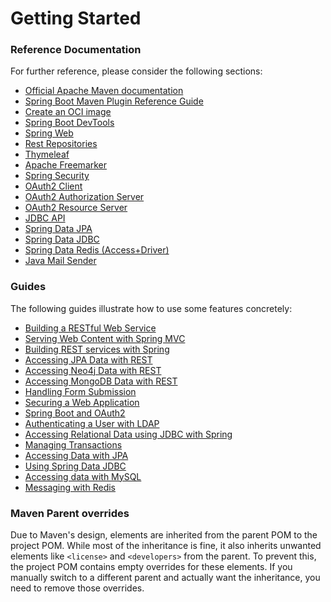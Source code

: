 # Getting Started

### Reference Documentation
For further reference, please consider the following sections:

* [Official Apache Maven documentation](https://maven.apache.org/guides/index.html)
* [Spring Boot Maven Plugin Reference Guide](https://docs.spring.io/spring-boot/3.4.1-SNAPSHOT/maven-plugin)
* [Create an OCI image](https://docs.spring.io/spring-boot/3.4.1-SNAPSHOT/maven-plugin/build-image.html)
* [Spring Boot DevTools](https://docs.spring.io/spring-boot/3.4.1-SNAPSHOT/reference/using/devtools.html)
* [Spring Web](https://docs.spring.io/spring-boot/3.4.1-SNAPSHOT/reference/web/servlet.html)
* [Rest Repositories](https://docs.spring.io/spring-boot/3.4.1-SNAPSHOT/how-to/data-access.html#howto.data-access.exposing-spring-data-repositories-as-rest)
* [Thymeleaf](https://docs.spring.io/spring-boot/3.4.1-SNAPSHOT/reference/web/servlet.html#web.servlet.spring-mvc.template-engines)
* [Apache Freemarker](https://docs.spring.io/spring-boot/3.4.1-SNAPSHOT/reference/web/servlet.html#web.servlet.spring-mvc.template-engines)
* [Spring Security](https://docs.spring.io/spring-boot/3.4.1-SNAPSHOT/reference/web/spring-security.html)
* [OAuth2 Client](https://docs.spring.io/spring-boot/3.4.1-SNAPSHOT/reference/web/spring-security.html#web.security.oauth2.client)
* [OAuth2 Authorization Server](https://docs.spring.io/spring-boot/3.4.1-SNAPSHOT/reference/web/spring-security.html#web.security.oauth2.authorization-server)
* [OAuth2 Resource Server](https://docs.spring.io/spring-boot/3.4.1-SNAPSHOT/reference/web/spring-security.html#web.security.oauth2.server)
* [JDBC API](https://docs.spring.io/spring-boot/3.4.1-SNAPSHOT/reference/data/sql.html)
* [Spring Data JPA](https://docs.spring.io/spring-boot/3.4.1-SNAPSHOT/reference/data/sql.html#data.sql.jpa-and-spring-data)
* [Spring Data JDBC](https://docs.spring.io/spring-boot/3.4.1-SNAPSHOT/reference/data/sql.html#data.sql.jdbc)
* [Spring Data Redis (Access+Driver)](https://docs.spring.io/spring-boot/3.4.1-SNAPSHOT/reference/data/nosql.html#data.nosql.redis)
* [Java Mail Sender](https://docs.spring.io/spring-boot/3.4.1-SNAPSHOT/reference/io/email.html)

### Guides
The following guides illustrate how to use some features concretely:

* [Building a RESTful Web Service](https://spring.io/guides/gs/rest-service/)
* [Serving Web Content with Spring MVC](https://spring.io/guides/gs/serving-web-content/)
* [Building REST services with Spring](https://spring.io/guides/tutorials/rest/)
* [Accessing JPA Data with REST](https://spring.io/guides/gs/accessing-data-rest/)
* [Accessing Neo4j Data with REST](https://spring.io/guides/gs/accessing-neo4j-data-rest/)
* [Accessing MongoDB Data with REST](https://spring.io/guides/gs/accessing-mongodb-data-rest/)
* [Handling Form Submission](https://spring.io/guides/gs/handling-form-submission/)
* [Securing a Web Application](https://spring.io/guides/gs/securing-web/)
* [Spring Boot and OAuth2](https://spring.io/guides/tutorials/spring-boot-oauth2/)
* [Authenticating a User with LDAP](https://spring.io/guides/gs/authenticating-ldap/)
* [Accessing Relational Data using JDBC with Spring](https://spring.io/guides/gs/relational-data-access/)
* [Managing Transactions](https://spring.io/guides/gs/managing-transactions/)
* [Accessing Data with JPA](https://spring.io/guides/gs/accessing-data-jpa/)
* [Using Spring Data JDBC](https://github.com/spring-projects/spring-data-examples/tree/master/jdbc/basics)
* [Accessing data with MySQL](https://spring.io/guides/gs/accessing-data-mysql/)
* [Messaging with Redis](https://spring.io/guides/gs/messaging-redis/)

### Maven Parent overrides

Due to Maven's design, elements are inherited from the parent POM to the project POM.
While most of the inheritance is fine, it also inherits unwanted elements like `<license>` and `<developers>` from the parent.
To prevent this, the project POM contains empty overrides for these elements.
If you manually switch to a different parent and actually want the inheritance, you need to remove those overrides.

